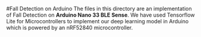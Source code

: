 
#Fall Detection on Arduino
The files in this directory are an implementation of Fall Detection on **Arduino Nano 33 BLE Sense**. We have used Tensorflow Lite for Microcontrollers to implement our deep learning model in Arduino which is powered by an nRF52840 microcontroller.
